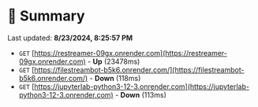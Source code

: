 # 📖 Summary
Last updated: **8/23/2024, 8:25:57 PM**

- `GET` [https://restreamer-09gx.onrender.com](https://restreamer-09gx.onrender.com) - **Up** (23478ms)
- `GET` [https://filestreambot-b5k6.onrender.com/](https://filestreambot-b5k6.onrender.com/) - **Down** (118ms)
- `GET` [https://jupyterlab-python3-12-3.onrender.com](https://jupyterlab-python3-12-3.onrender.com) - **Down** (113ms)
